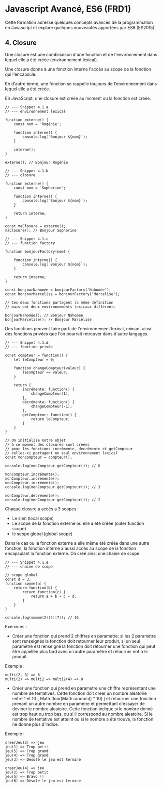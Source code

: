 # Javascript Avancé, ES6 (FRD1)

Cette formation adresse quelques concepts avancés de la programmation en Javascript et explore quelques nouveautés apportées par ES6 (ES2015).

## 4. Closure

Une closure est une combinaison d'une fonction et de l'environnement dans lequel elle a été créée (environnement lexical).

Une closure donne à une fonction interne l'accès au scope de la fonction qui l'encapsule.

En d'autre terme, une fonction se rappelle toujours de l'environnement dans lequel elle a été créée.

En JavaScript, une closure est créée au moment ou la fonction est créée.

```
// --- Snippet 4.1.a
// --- environnement lexical

function externe() {
    const nom = 'Rogénie';

    function interne() {
        console.log(`Bonjour ${nom}`);
    }

    interne();
}

externe(); // Bonjour Rogénie
```

```
// --- Snippet 4.1.b
// --- closure

function externe() {
    const nom = 'Sophorine';

    function interne() {
        console.log(`Bonjour ${nom}`);
    }

    return interne;
}

const maClosure = externe();
maClosure(); // Bonjour Sophorine
```

```
// --- Snippet 4.1.c
// --- function factory

function bonjourFactory(nom) {

    function interne() {
        console.log(`Bonjour ${nom}`);
    }

    return interne;
}

const bonjourNahomée = bonjourFactory('Nahomée');
const bonjourMarcelise = bonjourFactory('Marcelise');

// Ces deux fonctions partagent la même definition
// mais ont deux environnements lexicaux différents

bonjourNahomée(); // Bonjour Nahomée
bonjourMarcelise(); // Bonjour Marcelise
```

Des fonctions peuvent faire parti de l'environnement lexical, mimant ainsi des fonctions privées que l'on pourrait retrouver dans d'autre langages.

```
// --- Snippet 4.1.d
// --- fonction privée

const compteur = function() {
    let leCompteur = 0;

    function changeCompteur(valeur) {
        leCompteur += valeur;
    }

    return {
        incrémente: function() {
            changeCompteur(1);
        },
        décrémente: function() {
            changeCompteur(-1);
        },
        getCompteur: function() {
            return leCompteur;
        }
    }
}

// On initialise notre objet
// à ce moment des closures sont créées
// pour les fonctions incrémente, decrémente et getCompteur
// celles-ci partagent un seul environnement lexical
const monCompteur = compteur();

console.log(monCompteur.getCompteur()); // 0

monCompteur.incrémente();
monCompteur.incrémente();
monCompteur.incrémente();
console.log(monCompteur.getCompteur()); // 3

monCompteur.décrémente();
console.log(monCompteur.getCompteur()); // 2
```

Chaque closure a accès a 3 scopes : 
- Le sien (local scope)
- Le scope de la fonction externe où elle a été créée (outer function scope)
- le scope global (global scope)

Dans le cas ou la fonction externe a elle même été créée dans une autre fonction, la fonction interne a aussi accès au scope de la fonction encapsulant la fonction externe. On créé ainsi une chaine de scope.

```
// --- Snippet 4.1.e
// --- chaine de scope

// scope global
const d = 3;
function somme(a) {
    return function(b) {
        return function(c) {
            return a + b + c + d;
        }
    }
}

console.log(somme(2)(4)(7)); // 16
```

Exercices :

- Créer une fonction qui prend 2 chiffres en paramètre; si les 2 paramètre sont renseignés la fonction doit retourner leur produit, si un seul paramètre est renseigné la fonction doit retourner une fonction qui peut être appellée plus tard avec un autre paramètre et retourner enfin le produit.

Exemple :
```
multi(2, 3) => 6
multi(2) => multi2 => multi2(4) => 8
```

- Créer une fonction qui prend en parametre une chiffre représentant une nombre de tentatives. Cette fonction doit creer un nombre aleatoire entre 1 et 10 [ Math.floor(Math.random() * 10) ] et retourner une fonction prenant un autre nombre en parametre et permettant d'essayer de deviner le nombre aleatoire. Cette fonction indique si le nombre donné est trop haut ou trop bas, ou si il correspond au nombre aleatoire. Si le nombre de tentative est atteint ou si le nombre a été trouvé, la fonction ne donne plus d'indice.

Exemple :
```
creerJeu(3) => jeu
jeu(1) => Trop petit
jeu(5) => Trop grand
jeu(4) => Trop grand
jeu(3) => Désolé le jeu est terminé

creerJeu(4) => jeu
jeu(2) => Trop petit
jeu(5) => Bravo !!
jeu(6) => Désolé le jeu est terminé
```